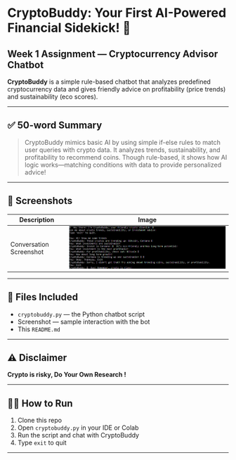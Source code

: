 # CryptoBuddy: Your First AI-Powered Financial Sidekick! 🌟

## Week 1 Assignment — Cryptocurrency Advisor Chatbot

**CryptoBuddy** is a simple rule-based chatbot that analyzes predefined cryptocurrency data and gives friendly advice on profitability (price trends) and sustainability (eco scores).  

---

## ✅ 50-word Summary

> CryptoBuddy mimics basic AI by using simple if-else rules to match user queries with crypto data. It analyzes trends, sustainability, and profitability to recommend coins. Though rule-based, it shows how AI logic works—matching conditions with data to provide personalized advice!

---

## 📸 Screenshots

| Description | Image |
| ----------- | ---- |
| Conversation Screenshot | ![Screenshot](./Screenshot.png) |
---

## 📂 Files Included

- `cryptobuddy.py` — the Python chatbot script
- Screenshot — sample interaction with the bot
- This `README.md`

---

## ⚠️ Disclaimer

**Crypto is risky, Do Your Own Research !**

---

## 👨‍💻 How to Run

1. Clone this repo  
2. Open `cryptobuddy.py` in your IDE or Colab  
3. Run the script and chat with CryptoBuddy  
4. Type `exit` to quit

---